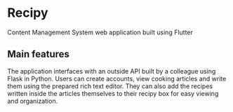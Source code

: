 # Recipy

Content Management System web application built using Flutter

## Main features

The application interfaces with an outside API built by a colleague using Flask in Python.
Users can create accounts, view cooking articles and write them using the prepared rich text editor.
They can also add the recipes written inside the articles themselves to their recipy box for easy viewing and organization.
